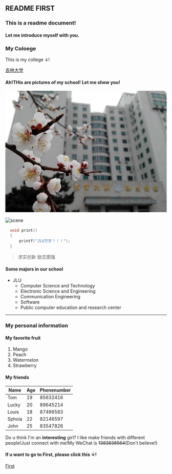## README FIRST
### This is a readme document!
#### Let me introduce myself with you.
### My Coloege
This is my college ↓!

[吉林大学](https://www.jlu.edu.cn/ "吉林大学")

#### Ah!THis are pictures of my school! Let me show you!
![scene](school.jpg "行政楼")

![scene](https://gimg2.baidu.com/image_search/src=http%3A%2F%2Fzsb.jlu.edu.cn%2FPublic%2Fuploads%2FPages%2F2020-03-09%2F5e65d03c8c9ae.jpg&refer=http%3A%2F%2Fzsb.jlu.edu.cn&app=2002&size=f9999,10000&q=a80&n=0&g=0n&fmt=jpeg?sec=1621783807&t=3fce36b05a385dbae0a73730143f8173 "东门")

<!--code block-->
```C
  void print()
  {
      printf("JLU万岁！！！");
  }
```

<!--block quote-->
> 求实创新 励志图强

<!--bulleted list-->
#### Some majors in our school
* JLU
   * Computer Science and Technology
   * Electronic Science and Engineering
   * Communication Engineering
   * Software
   * Public computer education and research center
<!--numbered list-->
<!--horizontal rule-->
___

### My personal information
#### My favorite fruit
1. Mango
2. Peach
3. Watermelon
4. Strawberry
<!--table-->
#### My friends
| Name      | Age       | Phonenumber      |
| --------- | --------- | -----------      |
| Tom       | 19        |  85632416
| Lucky     | 20        |  89645214
| Louis     | 18        |  87496583
| Sphoia    | 22        |  82146597
| John      | 25        |  83547826
<!--bolded text,italicized text and strikethrough text-->
Do u think I'm an **interesting** girl? I like make friends with different people!Just connect with me!My WeChat is ~~1383838564~~(Don't believe!)

#### If u want to go to First, please click this ↓!

[First](./First.md)
